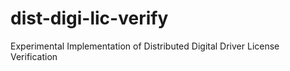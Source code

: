 # dist-digi-lic-verify
Experimental Implementation of Distributed Digital Driver License Verification
